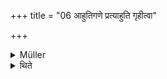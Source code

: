 +++
title = "06 आहुतिगणे प्रत्याहुति गृहीत्वा"

+++

<details><summary>Müller</summary>

Or, if there are several Āhutis, taking (the butter) for each Āhuti.
</details>

<details><summary>थिते</summary>

आहुतिगणे प्रत्याहुति गृहीत्वा ६
</details>
